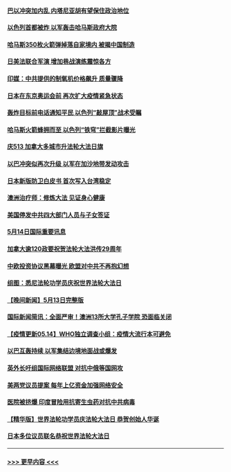 #### [巴以冲突加内乱 内塔尼亚胡有望保住政治地位](../pages/prog202/a103119318.md?t=05150752) 
#### [以色列首都被炸 以军轰击哈马斯政府大院](../pages/prog202/a103119710.md?t=05150752) 
#### [哈马斯350枚火箭弹掉落自家境内 被揭中国制造](../pages/prog202/a103119583.md?t=05150752) 
#### [日美法联合军演 增加巷战演练震惊各方](../pages/prog202/a103119663.md?t=05150752) 
#### [印媒：中共提供的制氧机价格飙升 质量骤降](../pages/prog202/a103119590.md?t=05150752) 
#### [日本在东京奥运会前 再次扩大疫情紧急状态](../pages/prog202/a103119628.md?t=05150752) 
#### [轰炸目标前电话通知平民 以色列“敲屋顶”战术受瞩](../pages/prog202/a103119543.md?t=05150752) 
#### [哈马斯火箭蜂拥而至 以色列“铁穹”拦截影片曝光](../pages/prog202/a103119457.md?t=05150752) 
#### [庆513 加拿大多城市升法轮大法日旗](../pages/prog202/a103119408.md?t=05150752) 
#### [以巴冲突似再次升级 以军在加沙地带发动攻击](../pages/prog202/a103119487.md?t=05150752) 
#### [日本新版防卫白皮书 首次写入台湾稳定](../pages/prog202/a103119475.md?t=05150752) 
#### [澳洲治疗师：修炼大法 见证身心健康](../pages/prog202/a103119383.md?t=05150752) 
#### [美国停发中共四大部门人员与子女签证](../pages/prog202/a103119068.md?t=05150752) 
#### [5月14日国际重要讯息](../pages/prog202/a103119062.md?t=05150752) 
#### [加拿大逾120政要祝贺法轮大法洪传29周年](../pages/prog202/a103118803.md?t=05150752) 
#### [中欧投资协议黑幕曝光 欧盟对中共不再抱幻想](../pages/prog202/a103118806.md?t=05150752) 
#### [组图：悉尼法轮功学员庆祝世界法轮大法日](../pages/prog202/a103118779.md?t=05150752) 
#### [【晚间新闻】5月13日完整版](../pages/prog202/a103118749.md?t=05150752) 
#### [国际新闻简讯：全面严审！澳洲13所大学孔子学院 恐面临关闭](../pages/prog202/a103117475.md?t=05150752) 
#### [【疫情更新05.14】WHO独立调查小组：疫情大流行本可避免](../pages/prog202/a103114528.md?t=05150752) 
#### [以巴互轰持续 以军集结边境地面战或爆发](../pages/prog202/a103118554.md?t=05150752) 
#### [英外长吁组国际网络联盟 对抗中俄等国网攻](../pages/prog202/a103118517.md?t=05150752) 
#### [美两党议员提案 每年上亿资金加强网络安全](../pages/prog202/a103118501.md?t=05150752) 
#### [医院被挤爆 印度冒险用抗寄生虫药对抗中共病毒](../pages/prog202/a103118235.md?t=05150752) 
#### [【精华版】世界法轮功学员庆法轮大法日 恭贺创始人华诞](../pages/prog202/a103118481.md?t=05150752) 
#### [日本多位议员联名恭祝世界法轮大法日](../pages/prog202/a103118471.md?t=05150752) 

----
#### [ >>> 更早内容 <<< ](../indexes/prog202-earlier.md)
